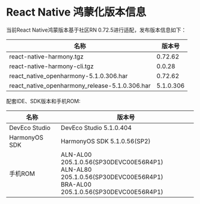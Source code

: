 # React Native 鸿蒙化版本信息

当前React Native鸿蒙版本基于社区RN 0.72.5进行适配，发布版本信息如下：

| 名称                          | 版本号                            |
| ----------------------------- | -------------------------------|
| react-native-harmony.tgz        | 0.72.62 |
| react-native-harmony-cli.tgz    | 0.0.28 |
| react_native_openharmony-5.1.0.306.har                          | 0.72.62 |
| react_native_openharmony_release-5.1.0.306.har                  | 5.1.0.306 |

配套IDE、SDK版本和手机ROM:

| 名称                          | 版本号                            |
| ----------------------------- | -------------------------------|
| DevEco Studio     | DevEco Studio 5.1.0.404 |
| HarmonyOS SDK     | HarmonyOS SDK 5.1.0.56(SP2) |
| 手机ROM           | ALN-AL00 205.1.0.56(SP30DEVC00E56R4P1) <br> ALN-AL80 205.1.0.56(SP30DEVC00E56R4P1) <br> BRA-AL00 205.1.0.56(SP30DEVC00E56R4P1) |